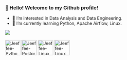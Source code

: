 ### 👋 Hello! Welcome to my Github profile!
- 👀 I’m interested in Data Analysis and Data Engineering.
- 🌱 I’m currently learning Python, Apache Airflow, Linux.

<div>
  <a href="https://www.linkedin.com/in/jefferson-knopf-0b007a111/" target="_blank"><img src="https://img.shields.io/badge/LinkedIn-0077B5?style=for-the-badge&logo=linkedin&logoColor=white" target="_blank"></a>
</div>

<div style=display: inline_block"><br>
  <a href="https://www.python.org/"><img align="center" alt="Jeeffee-Python" height="50" src="https://icongr.am/devicon/python-plain.svg?size=128&color=ffffff"></a> 
  <a href="https://www.postgresql.org/"><img align="center" alt="Jeeffee-PostgreSQL" height="50" src="https://icongr.am/devicon/postgresql-plain.svg?size=128&color=ffffff"></a>
  <a href= "https://www.linux.org/"><img align="center" alt="Jeeffee-Linux" height="50" src="https://icongr.am/devicon/linux-plain.svg?size=128&color=ffffff"></a>
  <a href= "https://www.linux.org/"><img align="center" alt="Jeeffee-Linux" height="50" src="https://www.svgrepo.com/svg/353380/airflow"></a>
</div>
